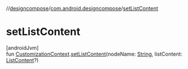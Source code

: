 //[designcompose](../../index.md)/[com.android.designcompose](index.md)/[setListContent](set-list-content.md)

# setListContent

[androidJvm]\
fun [CustomizationContext](-customization-context/index.md).[setListContent](set-list-content.md)(nodeName: [String](https://kotlinlang.org/api/latest/jvm/stdlib/kotlin/-string/index.html), listContent: [ListContent](index.md#-113441219%2FClasslikes%2F-2092570116)?)

